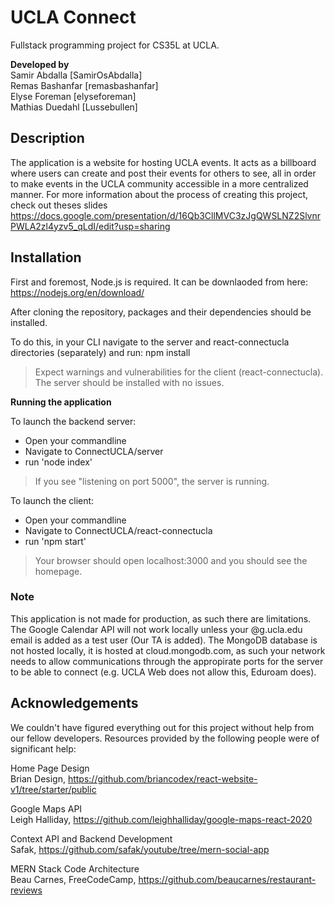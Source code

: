 # UCLA Connect

Fullstack programming project for CS35L at UCLA.

**Developed by**  
Samir Abdalla \[SamirOsAbdalla\]  
Remas Bashanfar \[remasbashanfar\]  
Elyse Foreman \[elyseforeman\]  
Mathias Duedahl \[Lussebullen\]  

## Description

The application is a website for hosting UCLA events.
It acts as a billboard where users can create and post their events for others to see, all in order to make events in the UCLA community accessible in a more centralized manner.
For more information about the process of creating this project, check out theses slides https://docs.google.com/presentation/d/16Qb3CllMVC3zJgQWSLNZ2SlvnrPWLA2zl4yzv5_qLdI/edit?usp=sharing
## Installation

First and foremost, Node.js is required. It can be downlaoded from here: https://nodejs.org/en/download/

After cloning the repository, packages and their dependencies should be installed.

To do this, in your CLI navigate to the server and
react-connectucla directories (separately) and run:
npm install

> Expect warnings and vulnerabilities for the client (react-connectucla).  
> The server should be installed with no issues. 

**Running the application**

To launch the backend server:
- Open your commandline
- Navigate to ConnectUCLA/server
- run 'node index'

> If you see "listening on port 5000", the server is running.

To launch the client:
- Open your commandline
- Navigate to ConnectUCLA/react-connectucla
- run 'npm start'

> Your browser should open localhost:3000 and you should see the homepage.

### Note

This application is not made for production, as such there are limitations. 
The Google Calendar API will not work locally unless your @g.ucla.edu email is added as a test user (Our TA is added).
The MongoDB database is not hosted locally, it is hosted at cloud.mongodb.com, as such your network needs to allow
communications through the appropirate ports for the server to be able to connect (e.g. UCLA Web does not allow this, Eduroam does).

## Acknowledgements

We couldn't have figured everything out for this project without help from our fellow developers. 
Resources provided by the following people were of significant help:

Home Page Design  
Brian Design, https://github.com/briancodex/react-website-v1/tree/starter/public

Google Maps API  
Leigh Halliday, https://github.com/leighhalliday/google-maps-react-2020

Context API and Backend Development  
Safak, https://github.com/safak/youtube/tree/mern-social-app

MERN Stack Code Architecture  
Beau Carnes, FreeCodeCamp, https://github.com/beaucarnes/restaurant-reviews


